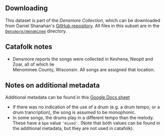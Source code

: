 
Downloading
-----------

This dataset is part of the *Densmore Collection*, which can be downloaded from Daniel Shanahan's [GitHub repository](https://github.com/shanahdt/densmore/). 
All files in this subset are in the [`Densmore/menominee`](https://github.com/shanahdt/densmore/tree/master/Densmore/menominee) directory.

Catafolk notes
--------------

- Densmore reports the songs were collected in Keshena, Neopit and Zoar, all of which lie \
Menominee County, Wisconsin. All songs are assigned that location.


Notes on additional metadata
----------------------------

Additional metadata can be found in this
[Google Docs sheet](https://docs.google.com/spreadsheets/d/1fWUdnKA8xeRsh2tUteiYDEqjwVY5S6LOlyLwRVaq7lA)

- If there was no indication of the use of a drum (e.g. a drum tempo, or a drum trancription),
    the song is assumed to be monophonic.
- In some songs, the drums play in a different tempo than the melody. These have a `bpm` 
value `'mixed'`. (Note that both values can be found in the additional metadata, but they
are not used in catafolk).

